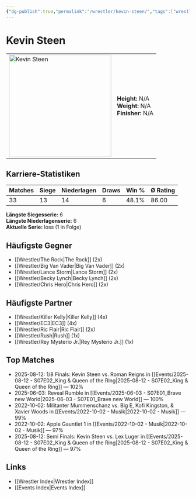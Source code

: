 ```yaml
---
{"dg-publish":true,"permalink":"/wrestler/kevin-steen/","tags":["wrestler"],"noteIcon":"","created":"2025-08-11T09:33:19.703+02:00"}
---
```



# Kevin Steen

<table>
<tr>
<td><img src="Kevin Steen.png" width="280" alt="Kevin Steen"></td>
<td>
<b>Height:</b> N/A<br>
<b>Weight:</b> N/A<br>
<b>Finisher:</b> N/A<br>
</td>
</tr>
</table>

## Karriere-Statistiken

| Matches | Siege | Niederlagen | Draws | Win % | Ø Rating |
|---------|-------|-------------|-------|-------|-----------|
| 33 | 13 | 14 | 6 | 48.1% | 86.00 |

**Längste Siegesserie:** 6<br>**Längste Niederlagenserie:** 6<br>**Aktuelle Serie:** loss (1 in Folge)


## Häufigste Gegner
- [[Wrestler/The Rock\|The Rock]] (2x)
- [[Wrestler/Big Van Vader\|Big Van Vader]] (2x)
- [[Wrestler/Lance Storm\|Lance Storm]] (2x)
- [[Wrestler/Becky Lynch\|Becky Lynch]] (2x)
- [[Wrestler/Chris Hero\|Chris Hero]] (2x)

## Häufigste Partner
- [[Wrestler/Killer Kelly\|Killer Kelly]] (4x)
- [[Wrestler/EC3\|EC3]] (4x)
- [[Wrestler/Ric Flair\|Ric Flair]] (2x)
- [[Wrestler/Rush\|Rush]] (1x)
- [[Wrestler/Rey Mysterio Jr.\|Rey Mysterio Jr.]] (1x)

## Top Matches
- 2025-08-12: 1/8 Finals: Kevin Steen vs. Roman Reigns in [[Events/2025-08-12 - S07E02_King & Queen of the Ring\|2025-08-12 - S07E02_King & Queen of the Ring]] — 102%
- 2025-06-03: Reveal Rumble in [[Events/2025-06-03 - S07E01_Brave new World\|2025-06-03 - S07E01_Brave new World]] — 100%
- 2022-10-02: Militanter Mummenschanz vs. Big E, Kofi Kingston, & Xavier Woods in [[Events/2022-10-02 - Musik\|2022-10-02 - Musik]] — 99%
- 2022-10-02: Apple Gauntlet 1 in [[Events/2022-10-02 - Musik\|2022-10-02 - Musik]] — 97%
- 2025-08-12: Semi Finals: Kevin Steen vs. Lex Luger in [[Events/2025-08-12 - S07E02_King & Queen of the Ring\|2025-08-12 - S07E02_King & Queen of the Ring]] — 97%

## Links
- [[Wrestler Index\|Wrestler Index]]
- [[Events Index\|Events Index]]
